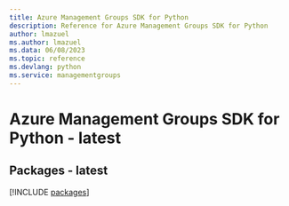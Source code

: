 ```yaml
---
title: Azure Management Groups SDK for Python
description: Reference for Azure Management Groups SDK for Python
author: lmazuel
ms.author: lmazuel
ms.data: 06/08/2023
ms.topic: reference
ms.devlang: python
ms.service: managementgroups
---
```

# Azure Management Groups SDK for Python - latest
## Packages - latest
[!INCLUDE [packages](management-groups-index.md)]